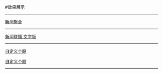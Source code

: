 #效果展示

---

[新闻聚合](./news.png)

---

[新闻联播 文字版](./lianbo.png)

---

[自定义个股](./gegu1.png)

[自定义个股](./gegu2.png)

---

